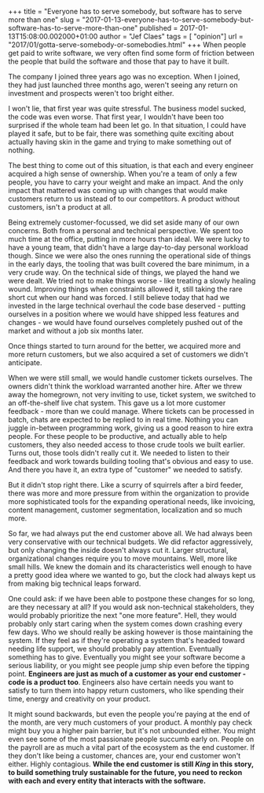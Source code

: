 +++
title = "Everyone has to serve somebody, but software has to serve more than one"
slug = "2017-01-13-everyone-has-to-serve-somebody-but-software-has-to-serve-more-than-one"
published = 2017-01-13T15:08:00.002000+01:00
author = "Jef Claes"
tags = [ "opinion"]
url = "2017/01/gotta-serve-somebody-or-somebodies.html"
+++
When people get paid to write software, we very often find some form of
friction between the people that build the software and those that pay
to have it built.  
  
The company I joined three years ago was no exception. When I joined,
they had just launched three months ago, weren't seeing any return on
investment and prospects weren't too bright either.  
  
I won't lie, that first year was quite stressful. The business model
sucked, the code was even worse. That first year, I wouldn't have been
too surprised if the whole team had been let go. In that situation, I
could have played it safe, but to be fair, there was something quite
exciting about actually having skin in the game and trying to make
something out of nothing.  
  
The best thing to come out of this situation, is that each and every
engineer acquired a high sense of ownership. When you're a team of only
a few people, you have to carry your weight and make an impact. And the
only impact that mattered was coming up with changes that would make
customers return to us instead of to our competitors. A product without
customers, isn't a product at all.  
  
Being extremely customer-focussed, we did set aside many of our own
concerns. Both from a personal and technical perspective. We spent too
much time at the office, putting in more hours than ideal. We were lucky
to have a young team, that didn't have a large day-to-day personal
workload though. Since we were also the ones running the operational
side of things in the early days, the tooling that was built covered the
bare minimum, in a very crude way. On the technical side of things, we
played the hand we were dealt. We tried not to make things worse - like
treating a slowly healing wound. Improving things when constraints
allowed it, still taking the rare short cut when our hand was forced. I
still believe today that had we invested in the large technical overhaul
the code base deserved - putting ourselves in a position where we would
have shipped less features and changes - we would have found ourselves
completely pushed out of the market and without a job six months
later.  
  
Once things started to turn around for the better, we acquired more and
more return customers, but we also acquired a set of customers we didn't
anticipate.  
  
When we were still small, we would handle customer tickets ourselves.
The owners didn't think the workload warranted another hire. After we
threw away the homegrown, not very inviting to use, ticket system, we
switched to an off-the-shelf live chat system. This gave us a lot more
customer feedback - more than we could manage. Where tickets can be
processed in batch, chats are expected to be replied to in real time.
Nothing you can juggle in-between programming work, giving us a good
reason to hire extra people. For these people to be productive, and
actually able to help customers, they also needed access to those crude
tools we built earlier. Turns out, those tools didn't really cut it. We
needed to listen to their feedback and work towards building tooling
that's obvious and easy to use. And there you have it, an extra type of
"customer" we needed to satisfy.  
  
But it didn't stop right there. Like a scurry of squirrels after a bird
feeder, there was more and more pressure from within the organization to
provide more sophisticated tools for the expanding operational needs,
like invoicing, content management, customer segmentation, localization
and so much more.  
  
So far, we had always put the end customer above all. We had always been
very conservative with our technical budgets. We did refactor
aggressively, but only changing the inside doesn't always cut it. Larger
structural, organizational changes require you to move mountains. Well,
more like small hills. We knew the domain and its characteristics well
enough to have a pretty good idea where we wanted to go, but the clock
had always kept us from making big technical leaps forward.  
  
One could ask: if we have been able to postpone these changes for so
long, are they necessary at all? If you would ask non-technical
stakeholders, they would probably prioritize the next "one more
feature". Hell, they would probably only start caring when the system
comes down crashing every few days. Who we should really be asking
however is those maintaining the system. If they feel as if they're
operating a system that's headed toward needing life support, we should
probably pay attention. Eventually something has to give. Eventually you
might see your software become a serious liability, or you might see
people jump ship even before the tipping point. **Engineers are just as
much of a customer as your end customer - code is a product too**.
Engineers also have certain needs you want to satisfy to turn them into
happy return customers, who like spending their time, energy and
creativity on your product.  
  
It might sound backwards, but even the people you're paying at the end
of the month, are very much customers of your product. A monthly pay
check might buy you a higher pain barrier, but it's not unbounded
either. You might even see some of the most passionate people succumb
early on. People on the payroll are as much a vital part of the
ecosystem as the end customer. If they don't like being a customer,
chances are, your end customer won't either. Highly contagious. **While
the end customer is still *King* in this story, to build something truly
sustainable for the future, you need to reckon with each and every
entity that interacts with the software.**
